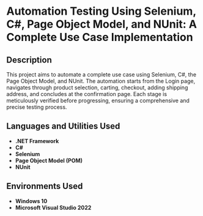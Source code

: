 <h1>Automation Testing Using Selenium, C#, Page Object Model, and NUnit: A Complete Use Case Implementation</h1>

<h2>Description</h2>
This project aims to automate a complete use case using Selenium, C#, the Page Object Model, and NUnit. The automation starts from the Login page, navigates through product selection, carting, checkout, adding shipping address, and concludes at the confirmation page. Each stage is meticulously verified before progressing, ensuring a comprehensive and precise testing process.
<br />


<h2>Languages and Utilities Used</h2>

- <b>.NET Framework</b> 
- <b>C#</b>
- <b>Selenium</b>
- <b>Page Object Model (POM)</b>
- <b>NUnit</b>

<h2>Environments Used </h2>

- <b>Windows 10</b>
- <b>Microsoft Visual Studio 2022</b>


<!--
 ```diff
- text in red
+ text in green
! text in orange
# text in gray
@@ text in purple (and bold)@@
```
--!>
